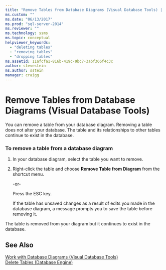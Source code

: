```yaml
---
title: "Remove Tables from Database Diagrams (Visual Database Tools) | Microsoft Docs"
ms.custom: ""
ms.date: "06/13/2017"
ms.prod: "sql-server-2014"
ms.reviewer: ""
ms.technology: ssms
ms.topic: conceptual
helpviewer_keywords: 
  - "deleting tables"
  - "removing tables"
  - "dropping tables"
ms.assetid: 11afcfa1-816b-419c-9bc7-3abf366f4c3c
author: stevestein
ms.author: sstein
manager: craigg
---
```

# Remove Tables from Database Diagrams (Visual Database Tools)
  You can remove a table from your database diagram. Removing a table does not alter your database. The table and its relationships to other tables continue to exist in the database.  
  
### To remove a table from a database diagram  
  
1.  In your database diagram, select the table you want to remove.  
  
2.  Right-click the table and choose **Remove Table from Diagram** from the shortcut menu.  
  
     -or-  
  
     Press the ESC key.  
  
     If the table has unsaved changes as a result of edits you made in the database diagram, a message prompts you to save the table before removing it.  
  
 The table is removed from your diagram but it continues to exist in the database.  
  
## See Also  
 [Work with Database Diagrams &#40;Visual Database Tools&#41;](visual-database-tools.md)   
 [Delete Tables &#40;Database Engine&#41;](../../relational-databases/tables/delete-tables-database-engine.md)  
  
  
